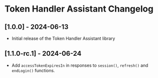 # Token Handler Assistant Changelog

## [1.0.0] - 2024-06-13

- Initial release of the Token Handler Assistant library

## [1.1.0-rc.1] - 2024-06-24

- Add `accessTokenExpiresIn` in responses to `session()`, `refresh()` and `endLogin()` functions.
